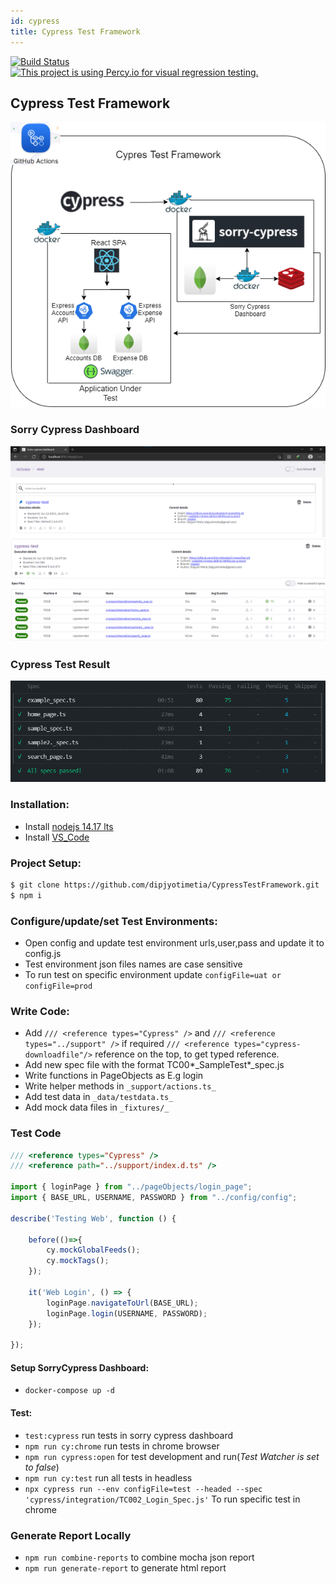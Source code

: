 ```yaml
---
id: cypress
title: Cypress Test Framework
---
```


[![Build Status](https://github.com/dipjyotimetia/CypressTest/workflows/CypressCI/badge.svg)](https://github.com/dipjyotimetia/CypressTest/actions)   
[![This project is using Percy.io for visual regression testing.](https://percy.io/static/images/percy-badge.svg)](https://percy.io/d463521f/CypressTestFramework)   

## Cypress Test Framework

![image](../../static/img/projects/CypressTestFramework.png)

### Sorry Cypress Dashboard
![image](../../static/img/projects/SorryCypressDashboard.png)
![image](../../static/img/projects/SorryCyResult.png)

### Cypress Test Result
![image](../../static/img/projects/CyResult.png)

### Installation:

- Install [nodejs 14.17 lts](https://nodejs.org/en/download/)
- Install [VS_Code](https://code.visualstudio.com/download)

### Project Setup:
```bash
$ git clone https://github.com/dipjyotimetia/CypressTestFramework.git
$ npm i
```
### Configure/update/set Test Environments:

- Open config and update test environment urls,user,pass and update it to config.js
- Test environment json files names are case sensitive
- To run test on specific environment update `configFile=uat or configFile=prod`

### Write Code:

- Add `/// <reference types="Cypress" />` and `/// <reference types="../support" />` if required `/// <reference types="cypress-downloadfile"/>` reference on the top, to get typed reference.
- Add new spec file with the format TC00*\_SampleTest*\_spec.js
- Write functions in PageObjects as E.g login
- Write helper methods in `_support/actions.ts_`
- Add test data in `_data/testdata.ts_`
- Add mock data files in `_fixtures/_`

### Test Code

```typescript
/// <reference types="Cypress" />
/// <reference path="../support/index.d.ts" />

import { loginPage } from "../pageObjects/login_page";
import { BASE_URL, USERNAME, PASSWORD } from "../config/config";

describe('Testing Web', function () {

    before(()=>{
        cy.mockGlobalFeeds();
        cy.mockTags();
    });

    it('Web Login', () => {
        loginPage.navigateToUrl(BASE_URL);
        loginPage.login(USERNAME, PASSWORD);
    });

});
```

#### Setup SorryCypress Dashboard:
- `docker-compose up -d`

#### Test:

- `test:cypress` run tests in sorry cypress dashboard
- `npm run cy:chrome` run tests in chrome browser
- `npm run cypress:open` for test development and run(_Test Watcher is set to false_)
- `npm run cy:test` run all tests in headless
- `npx cypress run --env configFile=test --headed --spec 'cypress/integration/TC002_Login_Spec.js'` To run specific test in chrome

### Generate Report Locally

- `npm run combine-reports` to combine mocha json report
- `npm run generate-report` to generate html report
